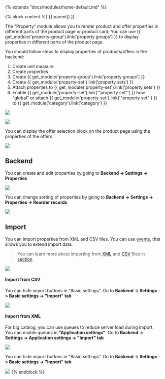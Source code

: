 {% extends "docs/modules/home-default.md" %}

{% block content %}
{{ parent() }}

The "Property" module allows you to render product and offer properties in different parts of the product page or product card.
You can use {{ get_module('property-group').link('property groups') }} to display properties in different parts of the product page.

You should follow steps to display properties of products/offers in the backend:
1. Create unit measure
2. Create properties
3. Create {{ get_module('property-group').link('property groups') }}
4. Create {{ get_module('property-set').link('property sets') }}
5. Attach properties to {{ get_module('property-set').link('property sets') }}
6. Enable {{ get_module('property-set').link('"property set"') }} how "global" or attach {{ get_module('property-set').link('"property set"') }} to {{ get_module('category').link('category') }}

![](./../../assets/images/fronend-property-group-2.png)

![](./../../assets/images/fronend-property-group-1.png)

You can display the offer selection block on the product page using the properties of the offers.

![](./../../assets/images/fronend-property-1.png)

## Backend

You can create and edit properties by going to **Backend -> Settings -> Properties**

![](./../../assets/images/backend-property-1.png)

You can change sorting of properties by going to **Backend -> Settings -> Properties -> Reorder records**

![](./../../assets/images/backend-property-2.png)

## Import

You can import properties from XML and CSV files.
You can use [events](modules/property/event/event#event-list-property), that allows you to extend import data.
 
> You can learn more about importing from [XML](import/import-from-xml/home.md#import-from-xml) and [CSV](import/import-from-csv/home.md#import-from-csv) files in [section](import/import-from-xml/home.md#import-from-xml).

![](./../../assets/images/backend-property-3.png)

#### Import from CSV

You can hide import buttons in "Basic settings".
Go to **Backend -> Settings -> Basic settings -> "Import" tab**

![](./../../assets/images/import-from-csv-settings-3.png)

#### Import from XML

For big catalog, you can use queues to reduce server load during import.
You can enable queues in **"Application settings"**.
Go to **Backend -> Settings -> Application settings -> "Import" tab**

![](./../../assets/images/import-from-xml-settings-8.png)

You can hide import buttons in "Basic settings".
Go to **Backend -> Settings -> Basic settings -> "Import" tab**

![](./../../assets/images/import-from-xml-settings-9.png)
{% endblock %}
